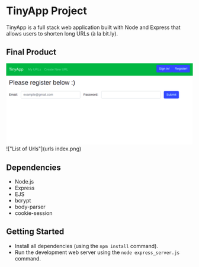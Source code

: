 # TinyApp Project

TinyApp is a full stack web application built with Node and Express that allows users to shorten long URLs (à la bit.ly).

## Final Product

!["Register Page"](screenshots/register.png)
!["List of Urls"](urls index.png)

## Dependencies

- Node.js
- Express
- EJS
- bcrypt
- body-parser
- cookie-session

## Getting Started

- Install all dependencies (using the `npm install` command).
- Run the development web server using the `node express_server.js` command.
